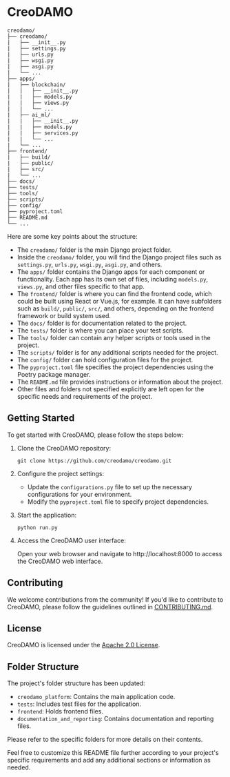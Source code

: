 # **CreoDAMO**

```
creodamo/
├── creodamo/
|   ├── __init__.py
|   ├── settings.py
|   ├── urls.py
|   ├── wsgi.py
|   ├── asgi.py 
|   └── ...
├── apps/
|   ├── blockchain/
|   |   ├── __init__.py
|   |   ├── models.py
|   |   ├── views.py
|   |   └── ...
|   ├── ai_ml/
|   |   ├── __init__.py
|   |   ├── models.py
|   |   ├── services.py
|   |   └── ...
|   └── ...
├── frontend/
|   ├── build/
|   ├── public/
|   ├── src/
|   └── ...  
├── docs/
├── tests/
├── tools/
├── scripts/
├── config/
├── pyproject.toml
├── README.md
└── ...
```

Here are some key points about the structure:

- The `creodamo/` folder is the main Django project folder.
- Inside the `creodamo/` folder, you will find the Django project files such as `settings.py`, `urls.py`, `wsgi.py`, `asgi.py`, and others.
- The `apps/` folder contains the Django apps for each component or functionality. Each app has its own set of files, including `models.py`, `views.py`, and other files specific to that app.
- The `frontend/` folder is where you can find the frontend code, which could be built using React or Vue.js, for example. It can have subfolders such as `build/`, `public/`, `src/`, and others, depending on the frontend framework or build system used.
- The `docs/` folder is for documentation related to the project.
- The `tests/` folder is where you can place your test scripts.
- The `tools/` folder can contain any helper scripts or tools used in the project.
- The `scripts/` folder is for any additional scripts needed for the project.
- The `config/` folder can hold configuration files for the project.
- The `pyproject.toml` file specifies the project dependencies using the Poetry package manager.
- The `README.md` file provides instructions or information about the project.
- Other files and folders not specified explicitly are left open for the specific needs and requirements of the project.

## Getting Started

To get started with CreoDAMO, please follow the steps below:

1. Clone the CreoDAMO repository:

   ```shell
   git clone https://github.com/creodamo/creodamo.git
   ```

2. Configure the project settings:

   - Update the `configurations.py` file to set up the necessary configurations for your environment.
   - Modify the `pyproject.toml` file to specify project dependencies.

3. Start the application:

   ```shell
   python run.py
   ```

4. Access the CreoDAMO user interface:

   Open your web browser and navigate to http://localhost:8000 to access the CreoDAMO web interface.

## Contributing

We welcome contributions from the community! If you'd like to contribute to CreoDAMO, please follow the guidelines outlined in [CONTRIBUTING.md](CONTRIBUTING.md).

## License

CreoDAMO is licensed under the [Apache 2.0 License](https://opensource.org/licenses/Apache-2.0).

## Folder Structure

The project's folder structure has been updated:

- `creodamo_platform`: Contains the main application code.
- `tests`: Includes test files for the application.
- `frontend`: Holds frontend files.
- `documentation_and_reporting`: Contains documentation and reporting files.

Please refer to the specific folders for more details on their contents.

Feel free to customize this README file further according to your project's specific requirements and add any additional sections or information as needed.
```
